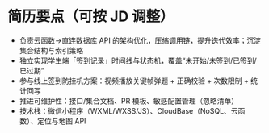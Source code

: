 # 简历要点（可按 JD 调整）

- 负责云函数→直连数据库 API 的架构优化，压缩调用链，提升迭代效率；沉淀集合结构与索引策略
- 独立实现学生端「签到记录」时间线与状态机，覆盖“未开始/未签到/已签到/已过期”
- 参与线上签到防挂机方案：视频播放关键帧弹题 + 正确校验 + 次数限制 + 统计回写
- 推进可维护性：接口/集合文档、PR 模板、敏感配置管理（忽略清单）
- 技术栈：微信小程序（WXML/WXSS/JS）、CloudBase（NoSQL、云函数）、定位与地图 API
